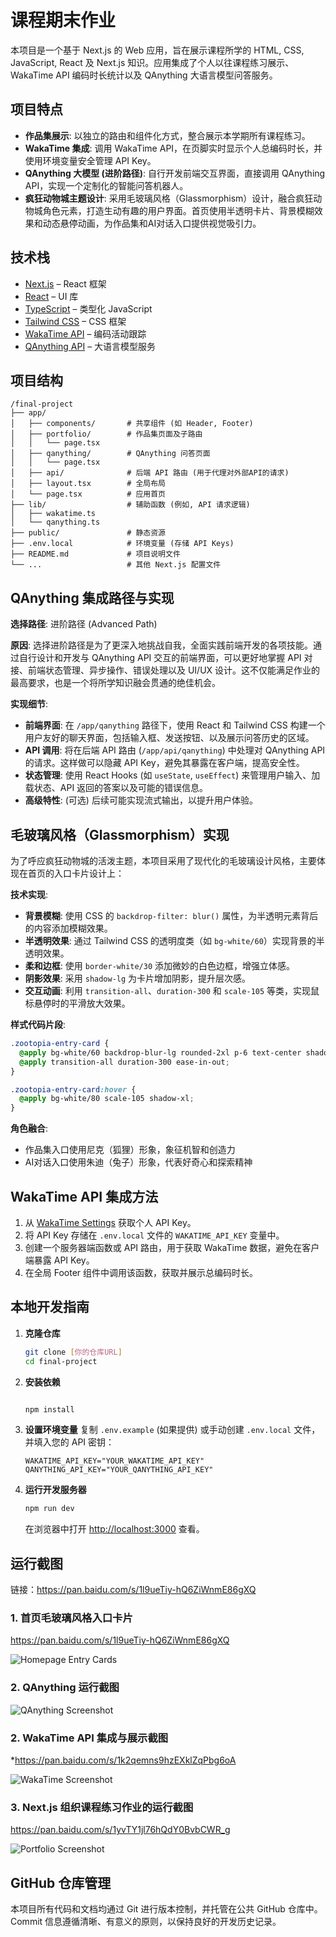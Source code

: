 # 课程期末作业

本项目是一个基于 Next.js 的 Web 应用，旨在展示课程所学的 HTML, CSS, JavaScript, React 及 Next.js 知识。应用集成了个人以往课程练习展示、WakaTime API 编码时长统计以及 QAnything 大语言模型问答服务。

## 项目特点

- **作品集展示**: 以独立的路由和组件化方式，整合展示本学期所有课程练习。
- **WakaTime 集成**: 调用 WakaTime API，在页脚实时显示个人总编码时长，并使用环境变量安全管理 API Key。
- **QAnything 大模型 (进阶路径)**: 自行开发前端交互界面，直接调用 QAnything API，实现一个定制化的智能问答机器人。
- **疯狂动物城主题设计**: 采用毛玻璃风格（Glassmorphism）设计，融合疯狂动物城角色元素，打造生动有趣的用户界面。首页使用半透明卡片、背景模糊效果和动态悬停动画，为作品集和AI对话入口提供视觉吸引力。

## 技术栈

- [Next.js](https://nextjs.org/) – React 框架
- [React](https://reactjs.org/) – UI 库
- [TypeScript](https://www.typescriptlang.org/) – 类型化 JavaScript
- [Tailwind CSS](https://tailwindcss.com/) – CSS 框架
- [WakaTime API](https://wakatime.com/developers) – 编码活动跟踪
- [QAnything API](https://qanything.ai/) – 大语言模型服务

## 项目结构

```
/final-project
├── app/
│   ├── components/       # 共享组件 (如 Header, Footer)
│   ├── portfolio/        # 作品集页面及子路由
│   │   └── page.tsx
│   ├── qanything/        # QAnything 问答页面
│   │   └── page.tsx
│   ├── api/              # 后端 API 路由 (用于代理对外部API的请求)
│   ├── layout.tsx        # 全局布局
│   └── page.tsx          # 应用首页
├── lib/                  # 辅助函数 (例如, API 请求逻辑)
│   ├── wakatime.ts
│   └── qanything.ts
├── public/               # 静态资源
├── .env.local            # 环境变量 (存储 API Keys)
├── README.md             # 项目说明文件
└── ...                   # 其他 Next.js 配置文件
```

## QAnything 集成路径与实现

**选择路径**: 进阶路径 (Advanced Path)

**原因**:
选择进阶路径是为了更深入地挑战自我，全面实践前端开发的各项技能。通过自行设计和开发与 QAnything API 交互的前端界面，可以更好地掌握 API 对接、前端状态管理、异步操作、错误处理以及 UI/UX 设计。这不仅能满足作业的最高要求，也是一个将所学知识融会贯通的绝佳机会。

**实现细节**:
- **前端界面**: 在 `/app/qanything` 路径下，使用 React 和 Tailwind CSS 构建一个用户友好的聊天界面，包括输入框、发送按钮、以及展示问答历史的区域。
- **API 调用**: 将在后端 API 路由 (`/app/api/qanything`) 中处理对 QAnything API 的请求。这样做可以隐藏 API Key，避免其暴露在客户端，提高安全性。
- **状态管理**: 使用 React Hooks (如 `useState`, `useEffect`) 来管理用户输入、加载状态、API 返回的答案以及可能的错误信息。
- **高级特性**: (可选) 后续可能实现流式输出，以提升用户体验。

## 毛玻璃风格（Glassmorphism）实现

为了呼应疯狂动物城的活泼主题，本项目采用了现代化的毛玻璃设计风格，主要体现在首页的入口卡片设计上：

**技术实现**:
- **背景模糊**: 使用 CSS 的 `backdrop-filter: blur()` 属性，为半透明元素背后的内容添加模糊效果。
- **半透明效果**: 通过 Tailwind CSS 的透明度类（如 `bg-white/60`）实现背景的半透明效果。
- **柔和边框**: 使用 `border-white/30` 添加微妙的白色边框，增强立体感。
- **阴影效果**: 采用 `shadow-lg` 为卡片增加阴影，提升层次感。
- **交互动画**: 利用 `transition-all`、`duration-300` 和 `scale-105` 等类，实现鼠标悬停时的平滑放大效果。

**样式代码片段**:
```css
.zootopia-entry-card {
  @apply bg-white/60 backdrop-blur-lg rounded-2xl p-6 text-center shadow-lg border border-white/30;
  @apply transition-all duration-300 ease-in-out;
}

.zootopia-entry-card:hover {
  @apply bg-white/80 scale-105 shadow-xl;
}
```

**角色融合**:
- 作品集入口使用尼克（狐狸）形象，象征机智和创造力
- AI对话入口使用朱迪（兔子）形象，代表好奇心和探索精神

## WakaTime API 集成方法

1.  从 [WakaTime Settings](https://wakatime.com/settings/api-key) 获取个人 API Key。
2.  将 API Key 存储在 `.env.local` 文件的 `WAKATIME_API_KEY` 变量中。
3.  创建一个服务器端函数或 API 路由，用于获取 WakaTime 数据，避免在客户端暴露 API Key。
4.  在全局 Footer 组件中调用该函数，获取并展示总编码时长。

## 本地开发指南

1.  **克隆仓库**
    ```bash
    git clone [你的仓库URL]
    cd final-project
    ```

2.  **安装依赖**
    ```bash

    npm install
    ```

3.  **设置环境变量**
    复制 `.env.example` (如果提供) 或手动创建 `.env.local` 文件，并填入您的 API 密钥：
    ```
    WAKATIME_API_KEY="YOUR_WAKATIME_API_KEY"
    QANYTHING_API_KEY="YOUR_QANYTHING_API_KEY"
    ```

4.  **运行开发服务器**
    ```bash
    npm run dev
    ```

    在浏览器中打开 [http://localhost:3000](http://localhost:3000) 查看。

## 运行截图

链接：https://pan.baidu.com/s/1l9ueTiy-hQ6ZiWnmE86gXQ 

### 1. 首页毛玻璃风格入口卡片
https://pan.baidu.com/s/1l9ueTiy-hQ6ZiWnmE86gXQ 

![Homepage Entry Cards](https://via.placeholder.com/600x400.png?text=Zootopia+Theme+Homepage+Cards)

### 2. QAnything 运行截图


![QAnything Screenshot](https://via.placeholder.com/600x400.png?text=QAnything+Interface+Screenshot)

### 2. WakaTime API 集成与展示截图
*https://pan.baidu.com/s/1k2qemns9hzEXklZqPbg6oA 

![WakaTime Screenshot](https://via.placeholder.com/600x100.png?text=WakaTime+Footer+Screenshot)

### 3. Next.js 组织课程练习作业的运行截图
https://pan.baidu.com/s/1yvTY1jl76hQdY0BvbCWR_g 

![Portfolio Screenshot](https://via.placeholder.com/600x400.png?text=Portfolio+Page+Screenshot)

## GitHub 仓库管理

本项目所有代码和文档均通过 Git 进行版本控制，并托管在公共 GitHub 仓库中。Commit 信息遵循清晰、有意义的原则，以保持良好的开发历史记录。
